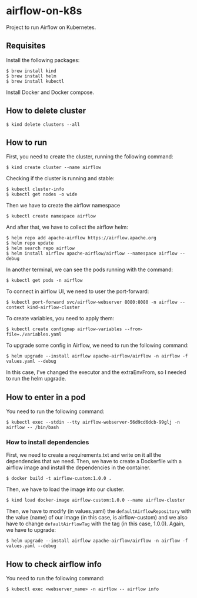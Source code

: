 # airflow-on-k8s

Project to run Airflow on Kubernetes.

## Requisites

Install the following packages:

```
$ brew install kind
$ brew install helm
$ brew install kubectl
```

Install Docker and Docker compose.

## How to delete cluster

```
$ kind delete clusters --all
```

## How to run

First, you need to create the cluster, running the following command:

```
$ kind create cluster --name airflow
```

Checking if the cluster is running and stable:

```
$ kubectl cluster-info
$ kubectl get nodes -o wide
```

Then we have to create the airflow namespace

```
$ kubectl create namespace airflow
```

And after that, we have to collect the airflow helm:

```
$ helm repo add apache-airflow https://airflow.apache.org
$ helm repo update
$ helm search repo airflow
$ helm install airflow apache-airflow/airflow --namespace airflow --debug
```

In another terminal, we can see the pods running with the command:

```
$ kubectl get pods -n airflow
```

To connect in airflow UI, we need to user the port-forward:

```
$ kubectl port-forward svc/airflow-webserver 8080:8080 -n airflow --context kind-airflow-cluster
```

To create variables, you need to apply them:

```
$ kubectl create configmap airflow-variables --from-file=./variables.yaml
```

To upgrade some config in Airflow, we need to run the following command:

```
$ helm upgrade --install airflow apache-airflow/airflow -n airflow -f values.yaml --debug
```

In this case, I've changed the executor and the extraEnvFrom, so I needed to run the helm upgrade.

## How to enter in a pod

You need to run the following command:

```
$ kubectl exec --stdin --tty airflow-webserver-56d9cd6dcb-99glj -n airflow -- /bin/bash
```

### How to install dependencies

First, we need to create a requirements.txt and write on it all the dependencies that we need. Then, we have to create a Dockerfile with a airflow image and install the dependencies in the container.

```
$ docker build -t airflow-custom:1.0.0 .
```

Then, we have to load the image into our cluster.

```
$ kind load docker-image airflow-custom:1.0.0 --name airflow-cluster
```

Then, we have to modify (in values.yaml) the `defaultAirflowRepository` with the value (name) of our image (in this case, is airflow-custom) and we also have to change `defaultAirflowTag` with the tag (in this case, 1.0.0). Again, we have to upgrade:

```
$ helm upgrade --install airflow apache-airflow/airflow -n airflow -f values.yaml --debug
```

## How to check airflow info

You need to run the following command:

```
$ kubectl exec <webserver_name> -n airflow -- airflow info
```
